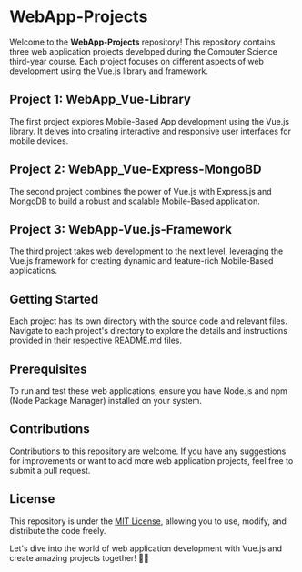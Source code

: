 # WebApp-Projects

Welcome to the **WebApp-Projects** repository! This repository contains three web application projects developed during the Computer Science third-year course. Each project focuses on different aspects of web development using the Vue.js library and framework.

## Project 1: WebApp_Vue-Library

The first project explores Mobile-Based App development using the Vue.js library. It delves into creating interactive and responsive user interfaces for mobile devices.

## Project 2: WebApp_Vue-Express-MongoBD

The second project combines the power of Vue.js with Express.js and MongoDB to build a robust and scalable Mobile-Based application.

## Project 3: WebApp-Vue.js-Framework

The third project takes web development to the next level, leveraging the Vue.js framework for creating dynamic and feature-rich Mobile-Based applications.

## Getting Started

Each project has its own directory with the source code and relevant files. Navigate to each project's directory to explore the details and instructions provided in their respective README.md files.

## Prerequisites

To run and test these web applications, ensure you have Node.js and npm (Node Package Manager) installed on your system.

## Contributions

Contributions to this repository are welcome. If you have any suggestions for improvements or want to add more web application projects, feel free to submit a pull request.

## License

This repository is under the [MIT License](https://en.wikipedia.org/wiki/MIT_License), allowing you to use, modify, and distribute the code freely.

Let's dive into the world of web application development with Vue.js and create amazing projects together! 🚀🌐